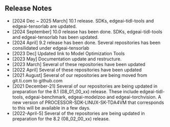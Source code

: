 
## Release Notes
- [2024 Dec ~ 2025 March] 10.1 release. SDKs, edgeai-tidl-tools and edgeai-tensorlab are updated.
- [2024 September] 10.0 release has been done. SDKs, edgeai-tidl-tools and edgeai-tensorlab has been updated.
- [2024 April] 9.2 release has been done. Several repositories has been consilidated under edgeai-tensorlab
- [2023 Dec] Updated link to Model Optimization Tools 
- [2023 May] Documentation update and restructure.
- [2023 March] Several of these repositories have been updated
- [2022 April] Several of these repositories have been updated
- [2021 August] Several of our repositories are being moved from git.ti.com to github.com
- [2021 December-21] Several of our repositories are being updated in preparation for the 8.1 (08_01_00_xx) release. These include edgeai-tidl-tools, edgeai-benchmark, edgeai-modelzoo and edgeai-torchvision. A new version of PROCESSOR-SDK-LINUX-SK-TDA4VM that corresponds to this will be available in a few days.
- [2022-April-5] Several of the repositories are being updated in preparation for the 8.2 (08_02_00_xx) release. 